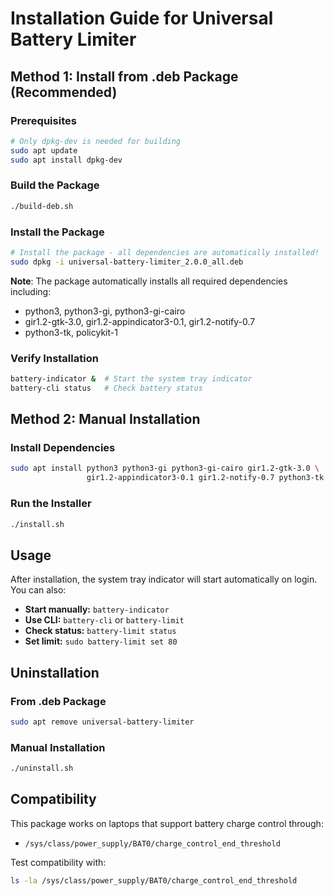 # Installation Guide for Universal Battery Limiter

## Method 1: Install from .deb Package (Recommended)

### Prerequisites
```bash
# Only dpkg-dev is needed for building
sudo apt update
sudo apt install dpkg-dev
```

### Build the Package
```bash
./build-deb.sh
```

### Install the Package
```bash
# Install the package - all dependencies are automatically installed!
sudo dpkg -i universal-battery-limiter_2.0.0_all.deb
```

**Note**: The package automatically installs all required dependencies including:
- python3, python3-gi, python3-gi-cairo
- gir1.2-gtk-3.0, gir1.2-appindicator3-0.1, gir1.2-notify-0.7
- python3-tk, policykit-1

### Verify Installation
```bash
battery-indicator &  # Start the system tray indicator
battery-cli status   # Check battery status
```

## Method 2: Manual Installation

### Install Dependencies
```bash
sudo apt install python3 python3-gi python3-gi-cairo gir1.2-gtk-3.0 \
                 gir1.2-appindicator3-0.1 gir1.2-notify-0.7 python3-tk policykit-1
```

### Run the Installer
```bash
./install.sh
```

## Usage

After installation, the system tray indicator will start automatically on login. You can also:

- **Start manually:** `battery-indicator`
- **Use CLI:** `battery-cli` or `battery-limit`
- **Check status:** `battery-limit status`
- **Set limit:** `sudo battery-limit set 80`

## Uninstallation

### From .deb Package
```bash
sudo apt remove universal-battery-limiter
```

### Manual Installation
```bash
./uninstall.sh
```

## Compatibility

This package works on laptops that support battery charge control through:
- `/sys/class/power_supply/BAT0/charge_control_end_threshold`

Test compatibility with:
```bash
ls -la /sys/class/power_supply/BAT0/charge_control_end_threshold
```
